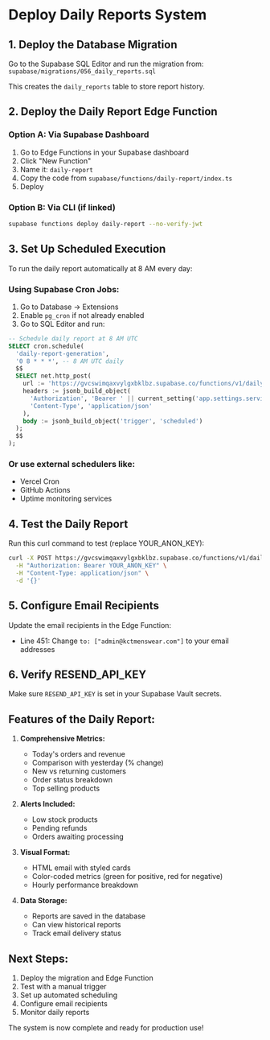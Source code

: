 # Deploy Daily Reports System

## 1. Deploy the Database Migration

Go to the Supabase SQL Editor and run the migration from:
`supabase/migrations/056_daily_reports.sql`

This creates the `daily_reports` table to store report history.

## 2. Deploy the Daily Report Edge Function

### Option A: Via Supabase Dashboard
1. Go to Edge Functions in your Supabase dashboard
2. Click "New Function"
3. Name it: `daily-report`
4. Copy the code from `supabase/functions/daily-report/index.ts`
5. Deploy

### Option B: Via CLI (if linked)
```bash
supabase functions deploy daily-report --no-verify-jwt
```

## 3. Set Up Scheduled Execution

To run the daily report automatically at 8 AM every day:

### Using Supabase Cron Jobs:
1. Go to Database → Extensions
2. Enable `pg_cron` if not already enabled
3. Go to SQL Editor and run:

```sql
-- Schedule daily report at 8 AM UTC
SELECT cron.schedule(
  'daily-report-generation',
  '0 8 * * *', -- 8 AM UTC daily
  $$
  SELECT net.http_post(
    url := 'https://gvcswimqaxvylgxbklbz.supabase.co/functions/v1/daily-report',
    headers := jsonb_build_object(
      'Authorization', 'Bearer ' || current_setting('app.settings.service_key'),
      'Content-Type', 'application/json'
    ),
    body := jsonb_build_object('trigger', 'scheduled')
  );
  $$
);
```

### Or use external schedulers like:
- Vercel Cron
- GitHub Actions
- Uptime monitoring services

## 4. Test the Daily Report

Run this curl command to test (replace YOUR_ANON_KEY):

```bash
curl -X POST https://gvcswimqaxvylgxbklbz.supabase.co/functions/v1/daily-report \
  -H "Authorization: Bearer YOUR_ANON_KEY" \
  -H "Content-Type: application/json" \
  -d '{}'
```

## 5. Configure Email Recipients

Update the email recipients in the Edge Function:
- Line 451: Change `to: ["admin@kctmenswear.com"]` to your email addresses

## 6. Verify RESEND_API_KEY

Make sure `RESEND_API_KEY` is set in your Supabase Vault secrets.

## Features of the Daily Report:

1. **Comprehensive Metrics:**
   - Today's orders and revenue
   - Comparison with yesterday (% change)
   - New vs returning customers
   - Order status breakdown
   - Top selling products

2. **Alerts Included:**
   - Low stock products
   - Pending refunds
   - Orders awaiting processing

3. **Visual Format:**
   - HTML email with styled cards
   - Color-coded metrics (green for positive, red for negative)
   - Hourly performance breakdown

4. **Data Storage:**
   - Reports are saved in the database
   - Can view historical reports
   - Track email delivery status

## Next Steps:

1. Deploy the migration and Edge Function
2. Test with a manual trigger
3. Set up automated scheduling
4. Configure email recipients
5. Monitor daily reports

The system is now complete and ready for production use!